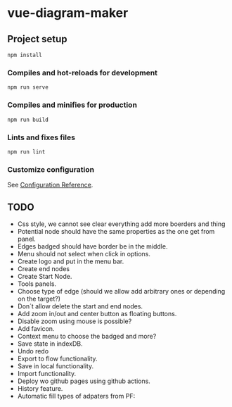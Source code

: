 # vue-diagram-maker

## Project setup

```
npm install
```

### Compiles and hot-reloads for development

```
npm run serve
```

### Compiles and minifies for production

```
npm run build
```

### Lints and fixes files

```
npm run lint
```

### Customize configuration

See [Configuration Reference](https://cli.vuejs.org/config/).

## TODO

- Css style, we cannot see clear everything add more boerders and thing
- Potential node should have the same properties as the one get from panel.
- Edges badged should have border be in the middle.
- Menu should not select when click in options.
- Create logo and put in the menu bar.
- Create end nodes
- Create Start Node.
- Tools panels.
- Choose type of edge (should we allow add arbitrary ones or depending on the target?)
- Don´t allow delete the start and end nodes.
- Add zoom in/out and center button as floating buttons.
- Disable zoom using mouse is possible?
- Add favicon.
- Context menu to choose the badged and more?
- Save state in indexDB.
- Undo redo
- Export to flow functionality.
- Save in local functionality.
- Import functionality.
- Deploy wo github pages using github actions.
- History feature.
- Automatic fill types of adpaters from PF:
